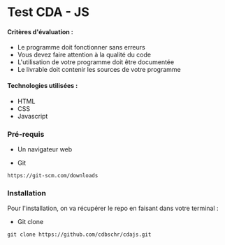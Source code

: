# Test CDA - JS

#### Critères d'évaluation :

- Le programme doit fonctionner sans erreurs
- Vous devez faire attention à la qualité du code
- L'utilisation de votre programme doit être documentée 
- Le livrable doit contenir les sources de votre programme

#### Technologies utilisées :

- HTML
- CSS
- Javascript

### Pré-requis

- Un navigateur web

- Git 
```
https://git-scm.com/downloads
```

### Installation

Pour l'installation, on va récupérer le repo en faisant dans votre terminal :
- Git clone
```
git clone https://github.com/cdbschr/cdajs.git
```